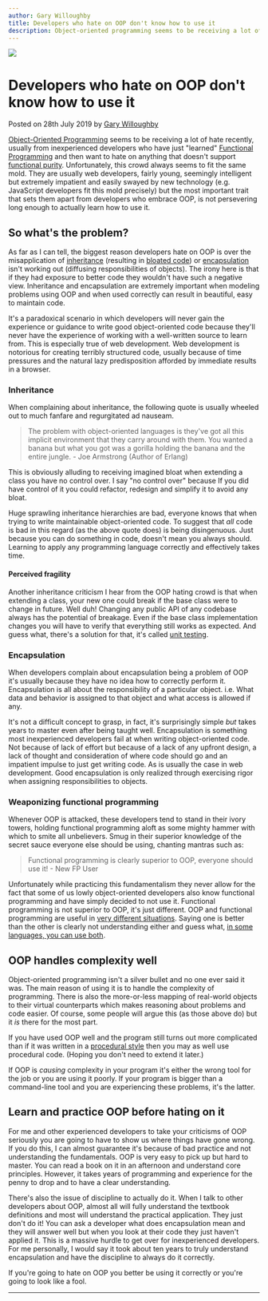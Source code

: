 ```yaml
---
author: Gary Willoughby
title: Developers who hate on OOP don't know how to use it
description: Object-oriented programming seems to be receiving a lot of hate recently, usually from inexperienced developers who have just learned functional programming.
---
```


![](/articles/images/developers-who-hate-on-oop-don't-know-how-to-use-it.jpg)

# Developers who hate on OOP don't know how to use it

<time>Posted on 28th July 2019 by [Gary Willoughby](/pages/about.html)</time>

[Object-Oriented Programming](https://en.wikipedia.org/wiki/Object-oriented_programming) seems to be receiving a lot of hate recently, usually from inexperienced developers who have just "learned" [Functional Programming](https://en.wikipedia.org/wiki/Functional_programming) and then want to hate on anything that doesn't support [functional purity](https://en.wikipedia.org/wiki/Pure_function). Unfortunately, this crowd always seems to fit the same mold. They are usually web developers, fairly young, seemingly intelligent but extremely impatient and easily swayed by new technology (e.g. JavaScript developers fit this mold precisely) but the most important trait that sets them apart from developers who embrace OOP, is not persevering long enough to actually learn how to use it.

## So what's the problem?

As far as I can tell, the biggest reason developers hate on OOP is over the misapplication of [inheritance](https://en.wikipedia.org/wiki/Inheritance_(object-oriented_programming)) (resulting in [bloated code](https://en.wikipedia.org/wiki/Code_bloat)) or [encapsulation](https://en.wikipedia.org/wiki/Encapsulation_(computer_programming)) isn't working out (diffusing responsibilities of objects). The irony here is that if they had exposure to better code they wouldn't have such a negative view. Inheritance and encapsulation are extremely important when modeling problems using OOP and when used correctly can result in beautiful, easy to maintain code.

It's a paradoxical scenario in which developers will never gain the experience or guidance to write good object-oriented code because they'll never have the experience of working with a well-written source to learn from. This is especially true of web development. Web development is notorious for creating terribly structured code, usually because of time pressures and the natural lazy predisposition afforded by immediate results in a browser.

### Inheritance

When complaining about inheritance, the following quote is usually wheeled out to much fanfare and regurgitated ad nauseam.

> The problem with object-oriented languages is they've got all this implicit environment that they carry around with them. You wanted a banana but what you got was a gorilla holding the banana and the entire jungle. - Joe Armstrong (Author of Erlang)

This is obviously alluding to receiving imagined bloat when extending a class you have no control over. I say "no control over" because If you did have control of it you could refactor, redesign and simplify it to avoid any bloat.

Huge sprawling inheritance hierarchies are bad, everyone knows that when trying to write maintainable object-oriented code. To suggest that _all_ code is bad in this regard (as the above quote does) is being disingenuous. Just because you can do something in code, doesn't mean you always should. Learning to apply any programming language correctly and effectively takes time.

#### Perceived fragility

Another inheritance criticism I hear from the OOP hating crowd is that when extending a class, your new one could break if the base class were to change in future. Well duh! Changing any public API of any codebase always has the potential of breakage. Even if the base class implementation changes you will have to verify that everything still works as expected. And guess what, there's a solution for that, it's called [unit testing](https://en.wikipedia.org/wiki/Unit_testing).

### Encapsulation

When developers complain about encapsulation being a problem of OOP it's usually because they have no idea how to correctly perform it. Encapsulation is all about the responsibility of a particular object. i.e. What data and behavior is assigned to that object and what access is allowed if any.

It's not a difficult concept to grasp, in fact, it's surprisingly simple _but_ takes years to master even after being taught well. Encapsulation is something most inexperienced developers fail at when writing object-oriented code. Not because of lack of effort but because of a lack of any upfront design, a lack of thought and consideration of where code should go and an impatient impulse to just get writing code. As is usually the case in web development. Good encapsulation is only realized through exercising rigor when assigning responsibilities to objects.

### Weaponizing functional programming

Whenever OOP is attacked, these developers tend to stand in their ivory towers, holding functional programming aloft as some mighty hammer with which to smite all unbelievers. Smug in their superior knowledge of the secret sauce everyone else should be using, chanting mantras such as:

> Functional programming is clearly superior to OOP, everyone should use it! - New FP User

Unfortunately while practicing this fundamentalism they never allow for the fact that some of us lowly object-oriented developers also know functional programming and have simply decided to not use it. Functional programming is not superior to OOP, it's just different. OOP and functional programming are useful in [very different situations](https://stackoverflow.com/a/2079678/13227). Saying one is better than the other is clearly not understanding either and guess what, [in some languages, you can use both](https://en.wikipedia.org/wiki/D_(programming_language)#Programming_paradigms).

## OOP handles complexity well

Object-oriented programming isn't a silver bullet and no one ever said it was. The main reason of using it is to handle the complexity of programming. There is also the more-or-less mapping of real-world objects to their virtual counterparts which makes reasoning about problems and code easier. Of course, some people will argue this (as those above do) but it _is_ there for the most part.

If you have used OOP well and the program still turns out more complicated than if it was written in a [procedural style](https://en.wikipedia.org/wiki/Procedural_programming) then you may as well use procedural code. (Hoping you don't need to extend it later.)

If OOP is _causing_ complexity in your program it's either the wrong tool for the job or you are using it poorly. If your program is bigger than a command-line tool and you are experiencing these problems, it's the latter.

## Learn and practice OOP before hating on it

For me and other experienced developers to take your criticisms of OOP seriously you are going to have to show us where things have gone wrong. If you do this, I can almost guarantee it's because of bad practice and not understanding the fundamentals. OOP is very easy to pick up but hard to master. You can read a book on it in an afternoon and understand core principles. However, it takes years of programming and experience for the penny to drop and to have a clear understanding.

There's also the issue of discipline to actually do it. When I talk to other developers about OOP, almost all will fully understand the textbook definitions and most will understand the practical application. They just don't do it! You can ask a developer what does encapsulation mean and they will answer well but when you look at their code they just haven't applied it. This is a massive hurdle to get over for inexperienced developers. For me personally, I would say it took about ten years to truly understand encapsulation and have the discipline to always do it correctly.

If you're going to hate on OOP you better be using it correctly or you're going to look like a fool.

---
